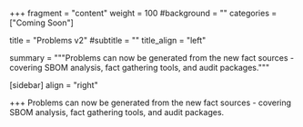 +++
fragment = "content"
weight = 100
#background = ""
categories = ["Coming Soon"]

title = "Problems v2"
#subtitle = ""
title_align = "left"

summary = """Problems can now be generated from the new fact sources - covering SBOM analysis, fact gathering tools, and audit packages."""

[sidebar]
  align = "right"

+++
Problems can now be generated from the new fact sources - covering SBOM analysis, fact gathering tools, and audit packages.